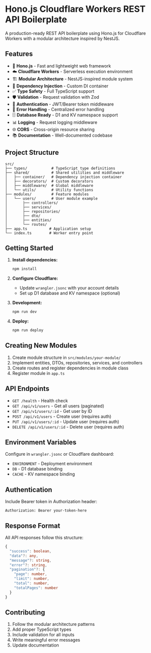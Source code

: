 # Hono.js Cloudflare Workers REST API Boilerplate

A production-ready REST API boilerplate using Hono.js for Cloudflare Workers with a modular architecture inspired by NestJS.

## Features

- 🚀 **Hono.js** - Fast and lightweight web framework
- ☁️ **Cloudflare Workers** - Serverless execution environment
- 🏗️ **Modular Architecture** - NestJS-inspired module system
- 🔄 **Dependency Injection** - Custom DI container
- ✅ **Type Safety** - Full TypeScript support
- 🛡️ **Validation** - Request validation with Zod
- 🔐 **Authentication** - JWT/Bearer token middleware
- 📝 **Error Handling** - Centralized error handling
- 🗄️ **Database Ready** - D1 and KV namespace support
- 📊 **Logging** - Request logging middleware
- 🌐 **CORS** - Cross-origin resource sharing
- 📚 **Documentation** - Well-documented codebase

## Project Structure

```
src/
├── types/           # TypeScript type definitions
├── shared/          # Shared utilities and middleware
│   ├── container/   # Dependency injection container
│   ├── decorators/  # Custom decorators
│   ├── middleware/  # Global middleware
│   └── utils/       # Utility functions
├── modules/         # Feature modules
│   └── users/       # User module example
│       ├── controllers/
│       ├── services/
│       ├── repositories/
│       ├── dto/
│       ├── entities/
│       └── routes/
├── app.ts          # Application setup
└── index.ts        # Worker entry point
```

## Getting Started

1. **Install dependencies:**

   ```bash
   npm install
   ```

2. **Configure Cloudflare:**

   - Update `wrangler.jsonc` with your account details
   - Set up D1 database and KV namespace (optional)

3. **Development:**

   ```bash
   npm run dev
   ```

4. **Deploy:**
   ```bash
   npm run deploy
   ```

## Creating New Modules

1. Create module structure in `src/modules/your-module/`
2. Implement entities, DTOs, repositories, services, and controllers
3. Create routes and register dependencies in module class
4. Register module in `app.ts`

## API Endpoints

- `GET /health` - Health check
- `GET /api/v1/users` - Get all users (paginated)
- `GET /api/v1/users/:id` - Get user by ID
- `POST /api/v1/users` - Create user (requires auth)
- `PUT /api/v1/users/:id` - Update user (requires auth)
- `DELETE /api/v1/users/:id` - Delete user (requires auth)

## Environment Variables

Configure in `wrangler.jsonc` or Cloudflare dashboard:

- `ENVIRONMENT` - Deployment environment
- `DB` - D1 database binding
- `CACHE` - KV namespace binding

## Authentication

Include Bearer token in Authorization header:

```
Authorization: Bearer your-token-here
```

## Response Format

All API responses follow this structure:

```typescript
{
  "success": boolean,
  "data"?: any,
  "message"?: string,
  "error"?: string,
  "pagination"?: {
    "page": number,
    "limit": number,
    "total": number,
    "totalPages": number
  }
}
```

## Contributing

1. Follow the modular architecture patterns
2. Add proper TypeScript types
3. Include validation for all inputs
4. Write meaningful error messages
5. Update documentation
